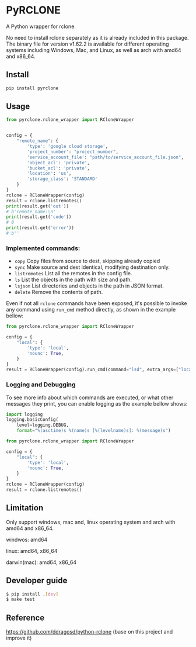 # PyRCLONE
A Python wrapper for rclone.

No need to install rclone separately as it is already included in this package. The binary file for version v1.62.2 is available for different operating systems including Windows, Mac, and Linux, as well as arch with amd64 and x86_64.

## Install
```python
pip install pyrclone
```

## Usage
```python
from pyrclone.rclone_wrapper import RCloneWrapper


config = {
    "remote_name": {
        'type': 'google cloud storage',
        'project_number': "project_number",
        'service_account_file': "path/to/service_account_file.json",
        'object_acl': 'private',
        'bucket_acl': 'private',
        'location': 'us',
        'storage_class': 'STANDARD'
    }
}
rclone = RCloneWrapper(config)
result = rclone.listremotes()
print(result.get('out'))
# b'remote_name:\n'
print(result.get('code'))
# 0
print(result.get('error'))
# b''
```

###  Implemented commands:

* `copy`            Copy files from source to dest, skipping already copied
* `sync`            Make source and dest identical, modifying destination only.
* `listremotes`     List all the remotes in the config file.
* `ls`              List the objects in the path with size and path.
* `lsjson`          List directories and objects in the path in JSON format.
* `delete`          Remove the contents of path.

Even if not all `rclone` commands have been exposed, it's possible to invoke any command using `run_cmd` method directly, as shown in the example bellow:

```python
from pyrclone.rclone_wrapper import RCloneWrapper

config = {
    "local": {
        'type': 'local',
        'nounc': True,
    }
}
result = RCloneWrapper(config).run_cmd(command="lsd", extra_args=["local:/tmp", "-v", "--dry-run"])
```
### Logging and Debugging

To see more info about which commands are executed, or what other messages they print, you can enable logging as the example bellow shows:

```python
import logging
logging.basicConfig(
    level=logging.DEBUG,
    format="%(asctime)s %(name)s [%(levelname)s]: %(message)s")

from pyrclone.rclone_wrapper import RCloneWrapper

config = {
    "local": {
        'type': 'local',
        'nounc': True,
    }
}
rclone = RCloneWrapper(config)
result = rclone.listremotes()
```

## Limitation
Only support windows, mac and, linux operating system and arch with amd64 and x86_64.

windwos: amd64

linux: amd64, x86_64

darwin(mac): amd64, x86_64

## Developer guide

```bash
$ pip install .[dev]
$ make test
```

## Reference
https://github.com/ddragosd/python-rclone (base on this project and improve it)






